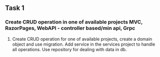 ## Task 1

###  Create CRUD operation in one of available projects MVC, RazorPages, WebAPI - controller based/min api, Grpc

1. Create CRUD operation for one of available projects, create a domain object and use migration. Add service in the services project to handle all operations.
Use repository for dealing with data in db.

